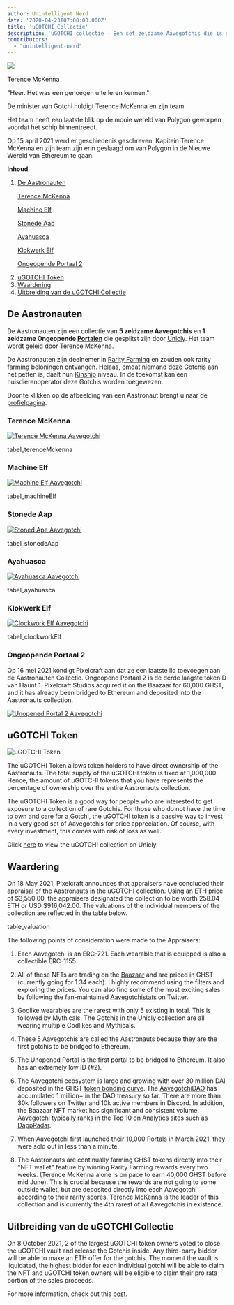 ```yaml
---
author: Unintelligent Nerd
date: '2020-04-23T07:00:00.000Z'
title: 'uGOTCHI Collectie'
description: 'uGOTCHI collectie - Een set zeldzame Aavegotchis die is gefragmenteerd/gedeeld door Unicly'
contributors:
  - "unintelligent-nerd"
---
```


<div class="headerImageContainer">
<img class="headerImage" src="/ugotchi/terence-mckenna.svg">
<p class="headerImageText">Terence McKenna</p>
</div>

"Heer. Het was een genoegen u te leren kennen."

De minister van Gotchi huldigt Terence McKenna en zijn team.

Het team heeft een laatste blik op de mooie wereld van Polygon geworpen voordat het schip binnentreedt.

Op 15 april 2021 werd er geschiedenis geschreven. Kapitein Terence McKenna en zijn team zijn erin geslaagd om van Polygon in de Nieuwe Wereld van Ethereum te gaan.

<div class="contentsBox">

**Inhoud**

<ol>
<li><a href=#the-aastronauts>De Aastronauten</a></li>
<p><a href=#terence-mckenna>Terence McKenna</a></p>
<p><a href=#machine-elf>Machine Elf</a></p>
<p><a href=#stoned-ape>Stonede Aap</a></p>
<p><a href=#ayahuasca>Ayahuasca</a></p>
<p><a href=#clockwork-elf>Klokwerk Elf</a></p>
<p><a href=#unopened-portal-2>Ongeopende Portaal 2</a></p>
<li><a href=#ugotchi-token>uGOTCHI Token</a></li>
<li><a href=#valuation>Waardering</a></li>
<li><a href=#buyout-of-the-ugotchi-collection>Uitbreiding van de uGOTCHI Collectie</a></li>
</ol>

</div>

## De Aastronauten

De Aastronauten zijn een collectie van **5 zeldzame Aavegotchis** en **1 zeldzame Ongeopende [Portalen](/portals)** die gesplitst zijn door [Unicly](https://www.unic.ly/). Het team wordt geleid door Terence McKenna.

De Aastronauten zijn deelnemer in [Rarity Farming](/rarity-farming) en zouden ook rarity farming beloningen ontvangen. Helaas, omdat niemand deze Gotchis aan het petten is, daalt hun [Kinship](/traits#kinship) niveau. In de toekomst kan een huisdierenoperator deze Gotchis worden toegewezen.

Door te klikken op de afbeelding van een Aastronaut brengt u naar de [profielpagina](/aavegotchi-profile).

### Terence McKenna

<a href="https://aavegotchi.com/gotchi/1549" target="_blank"><img src = "/ugotchi/terence-mckenna.svg" alt = "Terence McKenna Aavegotchi"></a>

tabel_terenceMckenna

### Machine Elf

<a href="https://aavegotchi.com/gotchi/8062" target="_blank"><img src = "/ugotchi/machine-elf.svg" alt = "Machine Elf Aavegotchi"></a>

tabel_machineElf

### Stonede Aap

<a href="https://aavegotchi.com/gotchi/4479" target="_blank"><img src = "/ugotchi/stoned-ape.svg" alt = "Stoned Ape Aavegotchi"></a>

tabel_stonedeAap

### Ayahuasca

<a href="https://aavegotchi.com/gotchi/9106" target="_blank"><img src = "/ugotchi/ayahuasca.svg" alt = "Ayahuasca Aavegotchi"></a>

tabel_ayahuasca

### Klokwerk Elf

<a href="https://aavegotchi.com/gotchi/1306" target="_blank"><img src = "/ugotchi/clockwork-elf.svg" alt = "Clockwork Elf Aavegotchi"></a>

tabel_clockworkElf

### Ongeopende Portaal 2

Op 16 mei 2021 kondigt Pixelcraft aan dat ze een laatste lid toevoegen aan de Aastronauten Collectie. Ongeopend Portaal 2 is de derde laagste tokenID van Haunt 1. Pixelcraft Studios acquired it on the Baazaar for 60,000 GHST, and it has already been bridged to Ethereum and deposited into the Aastronauts collection.

<a href="https://aavegotchi.com/portal/2" target="_blank"><img src = "/ugotchi/unopened-portal-2.svg" alt = "Unopened Portal 2 Aavegotchi"></a>

## uGOTCHI Token

<img src = "/ugotchi/ugotchi-token.svg" alt = "uGOTCHI Token" />

The uGOTCHI Token allows token holders to have direct ownership of the Aastronauts. The total supply of the uGOTCHI token is fixed at 1,000,000. Hence, the amount of uGOTCHI tokens that you have represents the percentage of ownership over the entire Aastronauts collection.

The uGOTCHI Token is a good way for people who are interested to get exposure to a collection of rare Gotchis. For those who do not have the time to own and care for a Gotchi, the uGOTCHI token is a passive way to invest in a very good set of Aavegotchis for price appreciation. Of course, with every investment, this comes with risk of loss as well.

Click [here](https://www.app.unic.ly/#/utoken-contract/0x30c2a84aed6db30e31cf4d7059b1836c12c68068) to view the uGOTCHI collection on Unicly.

## Waardering

On 18 May 2021, Pixelcraft announces that appraisers have concluded their appraisal of the Aastronauts in the uGOTCHI collection. Using an ETH price of $3,550.00, the appraisers designated the collection to be worth 258.04 ETH or USD $916,042.00. The valuations of the individual members of the collection are reflected in the table below.

table_valuation

The following points of consideration were made to the Appraisers:

1. Each Aavegotchi is an ERC-721. Each wearable that is equipped is also a collectible ERC-1155.

2. All of these NFTs are trading on the [Baazaar](/baazaar) and are priced in GHST (currently going for 1.34 each). I highly recommend using the filters and exploring the prices. You can also find some of the most exciting sales by following the fan-maintained [Aavegotchistats](https://twitter.com/GotchiStats) on Twitter.

3. Godlike wearables are the rarest with only 5 existing in total. This is followed by Mythicals. The Gotchis in the Unicly collection are all wearing multiple Godlikes and Mythicals.

4. These 5 Aavegotchis are called the Aastronauts because they are the first gotchis to be bridged to Ethereum.

5. The Unopened Portal is the first portal to be bridged to Ethereum. It also has an extremely low ID (#2).

6. The Aavegotchi ecosystem is large and growing with over 30 million DAI deposited in the GHST [token bonding curve](/curve). The [AavegotchiDAO](/dao) has accumulated 1 million+ in the DAO treasury so far. There are more than 30k followers on Twitter and 10k active members in Discord. In addition, the Baazaar NFT market has significant and consistent volume. Aavegotchi typically ranks in the Top 10 on Analytics sites such as [DappRadar](https://dappradar.com/).

7. When Aavegotchi first launched their 10,000 Portals in March 2021, they were sold out in less than a minute.

8. The Aastronauts are continually farming GHST tokens directly into their "NFT wallet" feature by winning Rarity Farming rewards every two weeks. (Terence McKenna alone is on pace to earn 40,000 GHST before mid June). This is crucial because the rewards are not going to some outside wallet, but are deposited directly into each Aavegotchi according to their rarity scores. Terence McKenna is the leader of this collection and is currently the 4th rarest of all Aavegotchis in existence.

## Uitbreiding van de uGOTCHI Collectie

On 8 October 2021, 2 of the largest uGOTCHI token owners voted to close the uGOTCHI vault and release the Gotchis inside. Any third-party bidder will be able to make an ETH offer for the gotchis. The moment the vault is liquidated, the highest bidder for each individual gotchi will be able to claim the NFT and uGOTCHI token owners will be eligible to claim their pro rata portion of the sales proceeds.

For more information, check out this [post](https://medium.com/unicly/countdown-for-the-aavegotchi-aastronauts-aauction-940972456277).